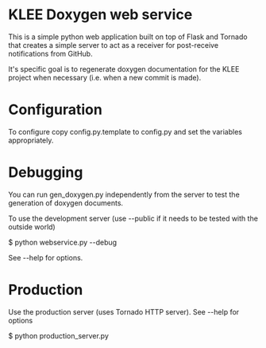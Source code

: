 KLEE Doxygen web service
========================

This is a simple python web application built on top of Flask and Tornado that
creates a simple server to act as a receiver for post-receive notifications
from GitHub.

It's specific goal is to regenerate doxygen documentation for the KLEE project
when necessary (i.e. when a new commit is made).

Configuration
=============

To configure copy config.py.template to config.py and set the variables
appropriately.

Debugging
=========

You can run gen_doxygen.py independently from the server to test the generation of doxygen
documents.

To use the development server (use --public if it needs to be tested with the outside world)

$ python webservice.py --debug

See --help for options.


Production
==========

Use the production server (uses Tornado HTTP server). See --help for options

$ python production_server.py
